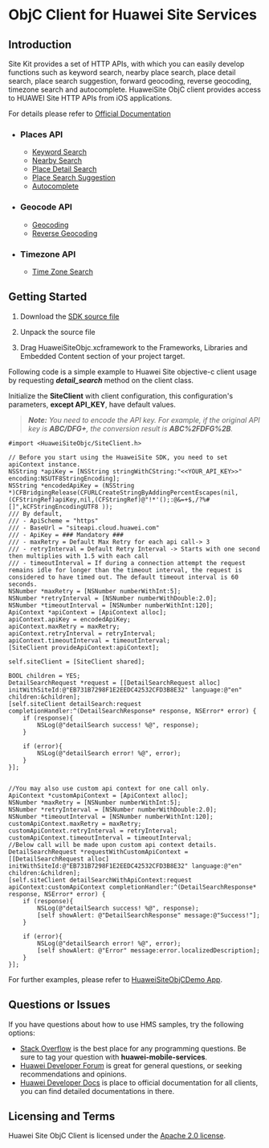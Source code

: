# ObjC Client for Huawei Site Services

## Introduction

Site Kit provides a set of HTTP APIs, with which you can easily develop functions such as keyword search, nearby place search, place detail search, place search suggestion, forward geocoding, reverse geocoding, timezone search and autocomplete. HuaweiSite ObjC client provides access to HUAWEI Site HTTP APIs from iOS applications.

For details please refer to [Official Documentation](https://developer.huawei.com/consumer/en/doc/development/HMSCore-Guides/web-api-introduction-0000001050162828) 

- ### Places API

    - [Keyword Search](https://developer.huawei.com/consumer/en/doc/development/HMSCore-References-V5/webapi-keyword-search-0000001050161916-V5)
    - [Nearby Search](https://developer.huawei.com/consumer/en/doc/development/HMSCore-References-V5/webapi-nearby-search-0000001050163873-V5)
    - [Place Detail Search](https://developer.huawei.com/consumer/en/doc/development/HMSCore-References-V5/webapi-detail-search-0000001050161918-V5)
    - [Place Search Suggestion](https://developer.huawei.com/consumer/en/doc/development/HMSCore-References-V5/webapi-query-suggestion-0000001050161966-V5)
    - [Autocomplete](https://developer.huawei.com/consumer/en/doc/development/HMSCore-References-V5/autocomplete-0000001052250492-V5)

- ### Geocode API

    - [Geocoding](https://developer.huawei.com/consumer/en/doc/development/HMSCore-References-V5/webapi-forward-geo-0000001050163921-V5)
    - [Reverse Geocoding](https://developer.huawei.com/consumer/en/doc/development/HMSCore-References-V5/webapi-reverse-geo-0000001050161968-V5)

- ### Timezone API

    - [Time Zone Search](https://developer.huawei.com/consumer/en/doc/development/HMSCore-References-V5/webapi-time-zone-0000001050161920-V5)


## Getting Started

1. Download the [SDK source file](/HuaweiSiteObjc.xcframework.zip)

2. Unpack the source file

3. Drag HuaweiSiteObjc.xcframework to the Frameworks, Libraries and Embedded Content section of your project target.

Following code is a simple example to Huawei Site objective-c client usage by requesting ***detail_search*** method on the client class.

Initialize the **SiteClient** with client configuration, this configuration's parameters, **except API_KEY**, have default values.

> ***Note:** You need to encode the API key. For example, if the original API key is **ABC/DFG+**, the conversion result is **ABC%2FDFG%2B**.*


```objc
#import <HuaweiSiteObjc/SiteClient.h>

// Before you start using the HuaweiSite SDK, you need to set apiContext instance.
NSString *apiKey = [NSString stringWithCString:"<<YOUR_API_KEY>>" encoding:NSUTF8StringEncoding];
NSString *encodedApiKey = (NSString *)CFBridgingRelease(CFURLCreateStringByAddingPercentEscapes(nil,(CFStringRef)apiKey,nil,(CFStringRef)@"!*'();:@&=+$,/?%#[]",kCFStringEncodingUTF8 ));
/// By default,
/// - ApiScheme = "https"
/// - BaseUrl = "siteapi.cloud.huawei.com"
/// - ApiKey = ### Mandatory ###
/// - maxRetry = Default Max Retry for each api call-> 3
/// - retryInterval = Default Retry Interval -> Starts with one second then multiplies with 1.5 with each call
/// - timeoutInterval = If during a connection attempt the request remains idle for longer than the timeout interval, the request is considered to have timed out. The default timeout interval is 60 seconds.
NSNumber *maxRetry = [NSNumber numberWithInt:5];
NSNumber *retryInterval = [NSNumber numberWithDouble:2.0];
NSNumber *timeoutInterval = [NSNumber numberWithInt:120];
ApiContext *apiContext = [ApiContext alloc];
apiContext.apiKey = encodedApiKey;
apiContext.maxRetry = maxRetry;
apiContext.retryInterval = retryInterval;
apiContext.timeoutInterval = timeoutInterval;
[SiteClient provideApiContext:apiContext];

self.siteClient = [SiteClient shared];

BOOL children = YES;
DetailSearchRequest *request = [[DetailSearchRequest alloc] initWithSiteId:@"EB731B7298F1E2EEDC42532CFD3B8E32" language:@"en" children:&children];
[self.siteClient detailSearch:request completionHandler:^(DetailSearchResponse* response, NSError* error) {
    if (response){
        NSLog(@"detailSearch success! %@", response);
    }
    
    if (error){
        NSLog(@"detailSearch error! %@", error);
    }
}];


//You may also use custom api context for one call only.
ApiContext *customApiContext = [ApiContext alloc];
NSNumber *maxRetry = [NSNumber numberWithInt:5];
NSNumber *retryInterval = [NSNumber numberWithDouble:2.0];
NSNumber *timeoutInterval = [NSNumber numberWithInt:120];
customApiContext.maxRetry = maxRetry;
customApiContext.retryInterval = retryInterval;
customApiContext.timeoutInterval = timeoutInterval;
//Below call will be made upon custom api context details.
DetailSearchRequest *requestWithCustomApiContext = [[DetailSearchRequest alloc] initWithSiteId:@"EB731B7298F1E2EEDC42532CFD3B8E32" language:@"en" children:&children];
[self.siteClient detailSearchWithApiContext:request apiContext:customApiContext completionHandler:^(DetailSearchResponse* response, NSError* error) {
    if (response){
        NSLog(@"detailSearch success! %@", response);
        [self showAlert: @"DetailSearchResponse" message:@"Success!"];
    }
    
    if (error){
        NSLog(@"detailSearch error! %@", error);
        [self showAlert: @"Error" message:error.localizedDescription];
    }
}];
```

For further examples, please refer to [HuaweiSiteObjCDemo App](/HuaweiSiteObjc).

## Questions or Issues

If you have questions about how to use HMS samples, try the following options:

- [Stack Overflow](https://stackoverflow.com/questions/tagged/huawei-mobile-services) is the best place for any programming questions. Be sure to tag your question with **huawei-mobile-services**.
- [Huawei Developer Forum](https://forums.developer.huawei.com/forumPortal/en/home) is great for general questions, or seeking recommendations and opinions.
- [Huawei Developer Docs](https://developer.huawei.com/consumer/en/) is place to official documentation for all clients, you can find detailed documentations in there.

## Licensing and Terms

Huawei Site ObjC Client is licensed under the [Apache 2.0 license](LICENSE).
